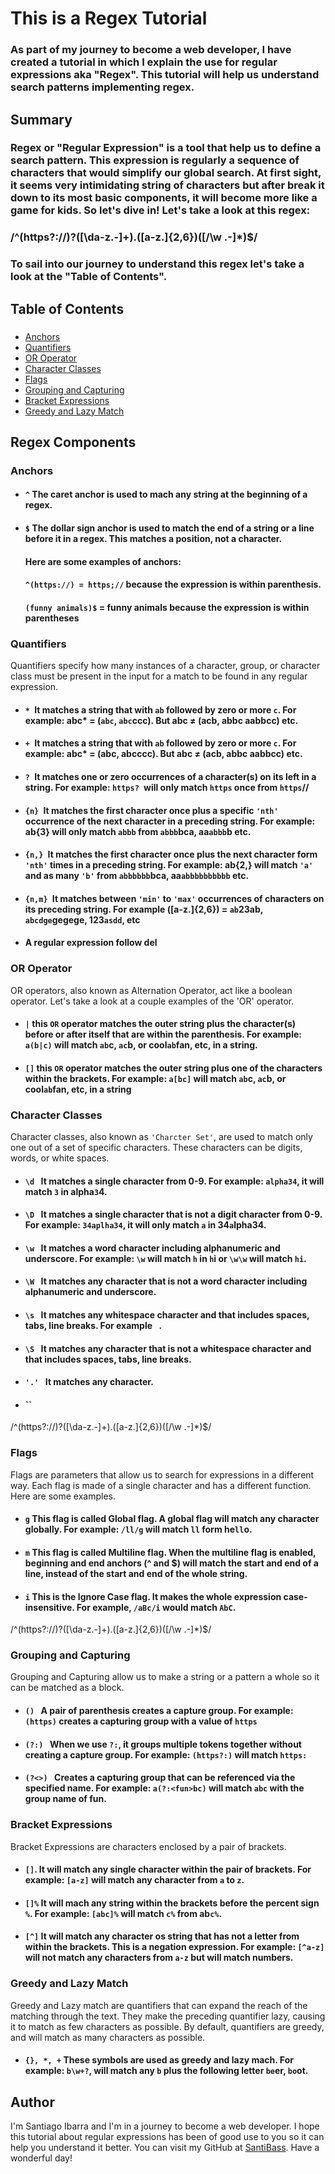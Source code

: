# This is a Regex Tutorial


### As part of my journey to become a web developer, I have created a tutorial in which I explain the use for regular expressions aka "Regex". This tutorial will help us understand search patterns implementing regex. 


## Summary
### Regex or "Regular Expression" is a tool that help us to define a search pattern. This expression is regularly a sequence of characters that would simplify our global search. At first sight, it seems very intimidating string of characters but after break it down to its most basic components, it will become more like a game for kids. So let's dive in! Let's take a look at this regex:
### /^(https?:\/\/)?([\da-z\.-]+)\.([a-z\.]{2,6})([\/\w \.-]*)$/
### To sail into our journey to understand this regex let's take a look at the "Table of Contents".


## Table of Contents
### 
- [Anchors](#anchors)
- [Quantifiers](#quantifiers)
- [OR Operator](#or-operator)
- [Character Classes](#character-classes)
- [Flags](#flags)
- [Grouping and Capturing](#grouping-and-capturing)
- [Bracket Expressions](#bracket-expressions)
- [Greedy and Lazy Match](#greedy-and-lazy-match)

## Regex Components

### Anchors
- #### `^` The caret anchor is used to mach any string at the beginning of a regex.
- #### `$` The dollar sign anchor is used to match the end of a string or a line before it in a regex. This matches a position, not a character.
    #### Here are some examples of anchors:
    #### `^(https://) = https;//` because the expression is within parenthesis.
    #### `(funny animals)$` = funny animals because the expression is within parentheses   

### Quantifiers
Quantifiers specify how many instances of a character, group, or character class must be present in the input for a match to be found in any regular expression.
- ####  `* `It matches a string that with `ab` followed by zero or more `c`. For example: abc* = (`abc`, `abc`ccc). But abc ≠ (acb, abbc aabbcc) etc.
- ####  `+ `It matches a string that with `ab` followed by zero or more `c`. For example: abc* = (abc, abcccc). But abc ≠ (acb, abbc aabbcc) etc.
- ####  `? `It matches one or zero occurrences of a character(s) on its left in a string. For example: `https? `will only match `https` once from `https`//
- ####  `{n} `It matches the first character once plus a specific `'nth'` occurrence of the next character in a preceding string. For example: ab{3} will only match `abbb` from `abbb`bca, aa`abbb`b etc.
- ####  `{n,} `It matches the first character once plus the next character form `'nth'` times in a preceding string. For example: ab{2,} will match `'a' `and as many `'b'` from `abbbbbb`bca, aa`abbbbbbbbbb` etc.
- ####  `{n,m} `It matches between `'min'` to `'max'` occurrences of characters on its preceding string. For example ([a-z\.]{2,6}) = `ab`23ab, `abcdge`gegege, 123`asdd`, etc 
- #### A regular expression follow del

### OR Operator
OR operators, also known as Alternation Operator, act like a boolean operator. Let's take a look at a couple examples of the 'OR' operator.

- #### `|` this `OR` operator matches the outer string plus the character(s) before or after itself that are within the parenthesis. For example: `a(b|c)` will match `ab`c, `ac`b, or cool`ab`fan, etc, in a string.
- #### `[]` this `OR` operator matches the outer string plus one of the characters within the brackets. For example: `a[bc]` will match `ab`c, `ac`b, or cool`ab`fan, etc, in a string 


### Character Classes
Character classes, also known as `'Charcter Set'`, are used to match only one out of a set of specific characters. These characters can be digits, words, or white spaces.
- #### `\d ` It matches a single character from 0-9.  For example: `alpha34`, it will match `3` in alpha`3`4.
- #### `\D ` It matches a single character that is not a digit character from 0-9.  For example: `34aplha34`, it will only match `a` in 34`a`lpha34.
- #### `\w ` It matches a word character including alphanumeric and underscore. For example: `\w`  will match  `h` in   `h`i or `\w\w` will match `hi`.
- #### `\W ` It matches any character that is not a word character including alphanumeric and underscore.
- #### `\s ` It matches any whitespace character and that includes spaces, tabs, line breaks. For example ` `.
- #### `\S ` It matches any character that is not a whitespace character and that includes spaces, tabs, line breaks.
- #### `'.' ` It matches any character.
- #### ``
/^(https?:\/\/)?([\da-z\.-]+)\.([a-z\.]{2,6})([\/\w \.-]*)$/
### Flags
Flags are parameters that allow us to search for expressions in a different way. Each flag is made of a single character and has a different function. Here are some examples.

- #### `g` This flag is called Global flag. A global flag will match any character globally. For example: `/ll/g` will match `ll` form he`ll`o.
- #### `m` This flag is called Multiline flag. When the multiline flag is enabled, beginning and end anchors (^ and $) will match the start and end of a line, instead of the start and end of the whole string.
- #### `i` This is the Ignore Case flag. It makes the whole expression case-insensitive. For example, `/aBc/i` would match `AbC`.
/^(https?:\/\/)?([\da-z\.-]+)\.([a-z\.]{2,6})([\/\w \.-]*)$/
### Grouping and Capturing
Grouping and Capturing allow us to make a string or a pattern a whole so it can be matched as a block.
- #### `() ` A pair of parenthesis creates a capture group.  For example: `(https)` creates a capturing group with a value of `https`
- #### `(?:) ` When we use `?:`, it groups multiple tokens together without creating a capture group. For example: `(https?:)` will match `https:`
- #### `(?<>) ` Creates a capturing group that can be referenced via the specified name. For example: `a(?:<fun>bc)` will match `abc` with the group name of fun.


### Bracket Expressions
Bracket Expressions are characters enclosed by a pair of brackets.
- #### `[]`. It will match any single character within the pair of brackets. For example: `[a-z]` will match any character from `a` to `z`.
- #### `[]%` It will mach any string within the brackets before the percent sign `%`. For example: `[abc]%` will match `c%` from ab`c%`.
- #### `[^]` It will match any character os string that has not a letter from within the brackets. This is a negation expression. For example: `[^a-z]` will not match any characters from `a-z` but will match numbers.



### Greedy and Lazy Match
Greedy and Lazy match are quantifiers that can expand the reach of the matching through the text. They make the preceding quantifier lazy, causing it to match as few characters as possible. By default, quantifiers are greedy, and will match as many characters as possible.
- #### `{}, *, +` These symbols are used as greedy and lazy mach. For example: `b\w+?`, will match any `b` plus the following letter `be`er, `bo`ot.

## Author

I'm Santiago Ibarra and I'm in a journey to become a web developer. I hope this tutorial about regular expressions has been of good use to you so it can help you understand it better. You can visit my GitHub at [SantiBass](https://github.com/SantiBass).
Have a wonderful day!
